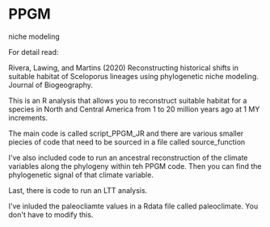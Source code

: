 # PPGM
niche modeling

For detail read:

Rivera, Lawing, and Martins (2020) Reconstructing historical shifts in suitable habitat of Sceloporus lineages using phylogenetic niche modeling. Journal of Biogeography.

This is an R analysis that allows you to reconstruct suitable habitat for a species in North and Central America from 1 to 20 million years ago at 1 MY increments.

The main code is called script_PPGM_JR and there are various smaller piecies of code that need to be sourced in a file called source_function

I've also included code to run an ancestral reconstruction of the climate variables along the phylogeny within teh PPGM code. Then you can find the phylogenetic signal of that climate variable.

Last, there is code to  run an LTT analysis. 

I've inluded the paleocliamte values in a Rdata file called paleoclimate. You don't have to modify this. 
